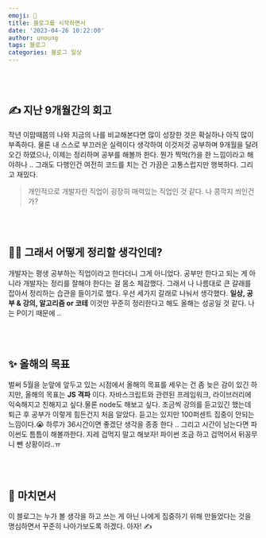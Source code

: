 ```yaml
---
emoji: 🔮
title: 블로그를 시작하면서
date: '2023-04-26 10:22:00'
author: unoung
tags: 블로그
categories: 블로그 일상
---
```


<br/>
<br/>

## ✍️ 지난 9개월간의 회고

작년 이맘때쯤의 나와 지금의 나를 비교해본다면 많이 성장한 것은 확실하나 아직 많이 부족하다.
물론 내 스스로 부끄러운 실력이다 생각하여 이것저것 공부하며 9개월을 달려오긴 하였으나, 이제는 정리하며 공부를 해볼까 한다.
뭔가 찍먹(?)을 한 느낌이라고 해야하나 .. 그래도 다행인건 여전히 코드를 치는 건 가끔은 고통스럽지만 행복하다. 그리고 재밌다.

> 개인적으로 개발자란 직업이 굉장히 매력있는 직업인 것 같다. 나 콩깍지 씌인건가?

<br/>
<br/>

## 💁‍♀️ 그래서 어떻게 정리할 생각인데?

개발자는 평생 공부하는 직업이라고 한다더니 그게 아니었다. 공부만 한다고 되는 게 아니라 개발자는 정리를 잘해야 한다는 걸 몸소 체감했다.
그래서 나 나름대로 큰 갈래를 잡아서 정리하는 습관을 들이기로 했다. 우선 세가지 갈래로 나눠서 생각했다. **일상, 공부 & 강의, 알고리즘 or 코테**
이것만 꾸준히 정리한다고 해도 올해는 성공일 것 같다. 나는 P이기 때문에 ..

<br/>
<br/>

## ✨ 올해의 목표

벌써 5월을 눈앞에 앞두고 있는 시점에서 올해의 목표를 세우는 건 좀 늦은 감이 있긴 하지만, 올해의 목표는
**JS 격파** 이다. 자바스크립트와 관련된 프레임워크, 라이브러리에 익숙해지고 친해지고 싶다.물론 node도 해보고 싶다.
조금씩 강의를 듣고있긴 했는데 퇴근 후 공부가 이렇게 힘든건지 처음 알았다. 듣고는 있지만 100퍼센트 집중이 안되는 느낌이다.😭
하루가 36시간이면 좋겠단 생각을 종종 한다 ..
그리고 시간이 남는다면 파이썬도 틈틈이 해볼까한다. 지레 겁먹지 말고 해보자! 파이썬 조금 하고 겁먹어서 뒤꽁무니 뺀 상황이라..ㅠ

<br/>
<br/>

## 🌈 마치면서

이 블로그는 누가 볼 생각을 하고 쓰는 게 아닌 나에게 집중하기 위해 만들었다는 것을 명심하면서 꾸준히 나아가보도록 하겠다.
아자! ✍️

```toc

```
